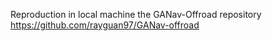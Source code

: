 Reproduction in local machine the GANav-Offroad repository
https://github.com/rayguan97/GANav-offroad
